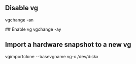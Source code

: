 
## Disable vg
vgchange -an <vgpath>

## Enable vg
vgchange -ay <vgpath>

## Import a hardware snapshot to a new vg
vgimportclone --basevgname vg-x /dev/diskx
